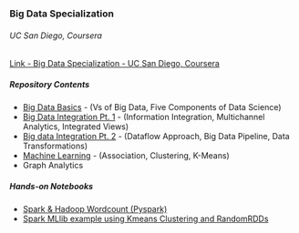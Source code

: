 
### Big Data Specialization
###### UC San Diego, Coursera

[Link - Big Data Specialization - UC San Diego, Coursera](https://www.coursera.org/specializations/big-data)

##### Repository Contents
- [Big Data Basics](bigdatabasics-jf-notes01.md) - (Vs of Big Data, Five Components of Data Science)
- [Big Data Integration Pt. 1](bigdataintegration-jf-notes01.md) - (Information Integration, Multichannel Analytics, Integrated Views)
- [Big data Integration Pt. 2](bigdataintegration-jf-notes02.md) - (Dataflow Approach, Big Data Pipeline, Data Transformations)
- [Machine Learning](machinelearning-jf-notes01.md) - (Association, Clustering, K-Means)
- Graph Analytics

##### Hands-on Notebooks
- [Spark & Hadoop Wordcount (Pyspark)](notebooks/spark-example-wc.ipynb)
- [Spark MLlib example using Kmeans Clustering and RandomRDDs](notebooks/spark-example-kmeans.ipynb)
